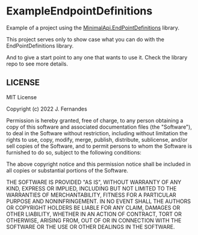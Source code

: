 # ExampleEndpointDefinitions
Example of a project using the [MinimalApi.EndPointDefinitions](https://github.com/jmSfernandes/EndPointDefinitions) library.

This project serves only to show case what you can do with the EndPointDefinitions library.

And to give a start point to any one that wants to use it.
Check the library repo to see more details.


## LICENSE 
MIT License

Copyright (c) 2022 J. Fernandes

Permission is hereby granted, free of charge, to any person obtaining a copy
of this software and associated documentation files (the "Software"), to deal
in the Software without restriction, including without limitation the rights
to use, copy, modify, merge, publish, distribute, sublicense, and/or sell
copies of the Software, and to permit persons to whom the Software is
furnished to do so, subject to the following conditions:

The above copyright notice and this permission notice shall be included in all
copies or substantial portions of the Software.

THE SOFTWARE IS PROVIDED "AS IS", WITHOUT WARRANTY OF ANY KIND, EXPRESS OR
IMPLIED, INCLUDING BUT NOT LIMITED TO THE WARRANTIES OF MERCHANTABILITY,
FITNESS FOR A PARTICULAR PURPOSE AND NONINFRINGEMENT. IN NO EVENT SHALL THE
AUTHORS OR COPYRIGHT HOLDERS BE LIABLE FOR ANY CLAIM, DAMAGES OR OTHER
LIABILITY, WHETHER IN AN ACTION OF CONTRACT, TORT OR OTHERWISE, ARISING FROM,
OUT OF OR IN CONNECTION WITH THE SOFTWARE OR THE USE OR OTHER DEALINGS IN THE
SOFTWARE.


